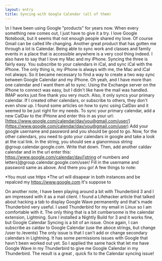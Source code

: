 ```yaml
---
layout: entry
title: Syncing with Google Calendar (all of them)
---
```


\n    I have been using Google "products" for years now.  When every something new comes out, I just have to give it a try.  I love Google Notebook, but it seems that not enough people shared my love.  Of course Gmail can be called life changing.  Another great product that has gotten me through a lot is Calendar.  Being able to sync work and classes and family events in a place that is accessible anywhere is a very cool thing indeed.    I also have to say that I love my Mac and my iPhone.  Syncing the three is fairly easy.  You subscribe to your calendars in iCal, and sync iCal with the iPhone.  The only thing is, my iPhone is always with me, the Mac and iCal not always.  So it became necessary to find a way to create a two way sync between Google Calendar and my iPhone.  Oh yeah, and I have more than one calendar and I want them all to sync.  Using the Exchange server on the iPhone to connect was easy, but I didn't like have the mail was handled.  IMAP works just fine thank you very much.  Also, it only syncs your primary calendar.  If I created other calendars, or subscribe to others, they don't even show up.  I found some articles on how to sync using CalDav and it seemed to be just right for my needs.  To sync your primary calendar, add a new CalDav to the iPHone and enter this in as your url:  [https://www.google.com/calendar/dav/you@gmail.com/user/](https://www.google.com/calendar/dav/you@gmail.com/user)  Add your google username and password and you should be good to go.  Now, for the other calendars, you need to goto your calendars in google and take a look at the ical link.  In the string, you should see a gianormous string @group.calendar.google.com.  Write that down.  Then, add another caldav calendar and in the url enter this: https://www.google.com/calendar/dav/[string of numbers and letters]@group.calendar.google.com/user/  Fill in the username and password same as above.  And there you go!  A few things to note:

*You must use https
*The url will disapear in both instances and be repalced my https://www.google.com It's suppose to

On another note, I have been playing around a bit with Thunderbird 3 and I am impressed with it as a mail client.  I found a Lifehacker article that talked about hacking a tab to display Google Wave permanently and that's made Thunderbird very useful.  I used Thunderbird for my email in Linux so I am comfortable with it.  The only thing that is a bit cumbersome is the calendar extension, Lightning.  Sure I installed a Nightly Build for 3 and it works fine, but Google Calendar Syncing is a bit of an issue.  Once again, I can subscribe as caldav to Google Calendar (use the aboce strings, but change /user to /events) The only issue is that I can't add or change secondary calendars in Lightning.  It has some permissions issues with Google that havn't been worked out yet.  So I applied the same hack that let me have Google Wave in my Thunderbird to give me Google Calendar in my Thunderbird.  The result is a great , quick fix to the Calendar syncing issue!
  
